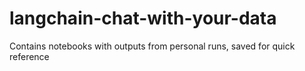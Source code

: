 # langchain-chat-with-your-data
Contains notebooks with outputs from personal runs, saved for quick reference

